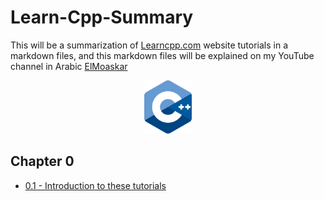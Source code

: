 # Learn-Cpp-Summary
This will be a summarization of [Learncpp.com](https://www.learncpp.com/) website tutorials in a markdown files, and this markdown files will be explained on my YouTube channel in Arabic [ElMoaskar](https://www.youtube.com/@elmoaskar)

<p align="center" width="100%">
    <img width="15%" src="./cpplogo.png">
</p>

## Chapter 0
- [0.1 - Introduction to these tutorials](./Chapter%200/0.1%20—%20Introduction%20to%20these%20tutorials.md)